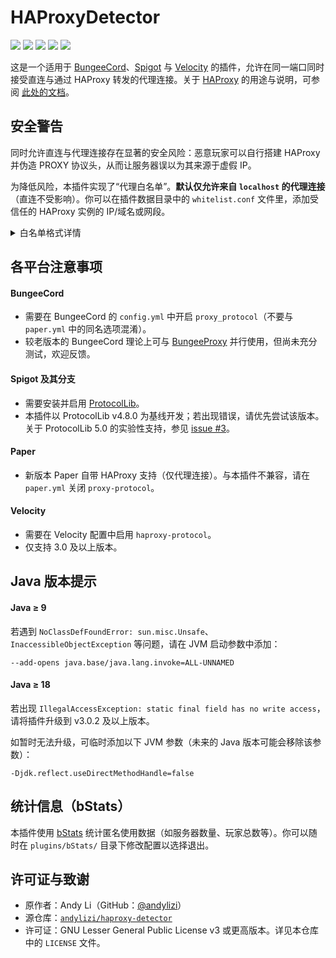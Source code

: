 # HAProxyDetector

[![](https://img.shields.io/github/downloads/andylizi/haproxy-detector/total?style=for-the-badge)](https://github.com/andylizi/haproxy-detector/releases) [![](https://img.shields.io/github/license/andylizi/haproxy-detector?style=for-the-badge)](https://github.com/andylizi/haproxy-detector/blob/master/LICENSE) [![](https://img.shields.io/bstats/servers/12604?label=Spigot%20Servers&style=for-the-badge)](https://bstats.org/plugin/bukkit/HAProxyDetector/12604) [![](https://img.shields.io/bstats/servers/12605?label=BC%20Servers&style=for-the-badge)](https://bstats.org/plugin/bungeecord/HAProxyDetector/12605) [![](https://img.shields.io/bstats/servers/14442?label=Velocity%20Servers&style=for-the-badge)](https://bstats.org/plugin/velocity/HAProxyDetector/14442)

这是一个适用于 [BungeeCord](https://github.com/SpigotMC/BungeeCord/)、[Spigot](https://www.spigotmc.org/wiki/spigot/) 与 [Velocity](https://velocitypowered.com/) 的插件，允许在同一端口同时接受直连与通过 HAProxy 转发的代理连接。关于 [HAProxy](https://www.haproxy.org/) 的用途与说明，可参阅 [此处的文档](https://github.com/MinelinkNetwork/BungeeProxy/blob/master/README.md)。

## 安全警告

同时允许直连与代理连接存在显著的安全风险：恶意玩家可以自行搭建 HAProxy 并伪造 PROXY 协议头，从而让服务器误以为其来源于虚假 IP。

为降低风险，本插件实现了“代理白名单”。**默认仅允许来自 `localhost` 的代理连接**（直连不受影响）。你可以在插件数据目录中的 `whitelist.conf` 文件里，添加受信任的 HAProxy 实例的 IP/域名或网段。

<details>
    <summary>白名单格式详情</summary>

```
# 允许的代理 IP 列表
#
# 空白名单将拒绝所有代理。
# 每一行必须是有效的 IP 地址、域名或 CIDR。
# 域名仅在启动时解析一次。
# 单个域名可解析出多个 A/AAAA 记录，均会被允许。
# 域名不支持附带 CIDR 前缀。

127.0.0.0/8
::1/128
```

如需禁用白名单（极不建议），请将下列整行内容置于第一行：

```
YesIReallyWantToDisableWhitelistItsExtremelyDangerousButIKnowWhatIAmDoing!!!
```

</details>

## 各平台注意事项

#### BungeeCord

- 需要在 BungeeCord 的 `config.yml` 中开启 `proxy_protocol`（不要与 `paper.yml` 中的同名选项混淆）。
- 较老版本的 BungeeCord 理论上可与 [BungeeProxy](https://github.com/MinelinkNetwork/BungeeProxy) 并行使用，但尚未充分测试，欢迎反馈。

#### Spigot 及其分支

- 需要安装并启用 [ProtocolLib](https://github.com/dmulloy2/ProtocolLib)。
- 本插件以 ProtocolLib v4.8.0 为基线开发；若出现错误，请优先尝试该版本。关于 ProtocolLib 5.0 的实验性支持，参见 [issue #3](https://github.com/andylizi/haproxy-detector/issues/3)。

#### Paper

- 新版本 Paper 自带 HAProxy 支持（仅代理连接）。与本插件不兼容，请在 `paper.yml` 关闭 `proxy-protocol`。

#### Velocity

- 需要在 Velocity 配置中启用 `haproxy-protocol`。
- 仅支持 3.0 及以上版本。

## Java 版本提示

#### Java ≥ 9

若遇到 `NoClassDefFoundError: sun.misc.Unsafe`、`InaccessibleObjectException` 等问题，请在 JVM 启动参数中添加：

```
--add-opens java.base/java.lang.invoke=ALL-UNNAMED
```

#### Java ≥ 18

若出现 `IllegalAccessException: static final field has no write access`，请将插件升级到 v3.0.2 及以上版本。

如暂时无法升级，可临时添加以下 JVM 参数（未来的 Java 版本可能会移除该参数）：

```
-Djdk.reflect.useDirectMethodHandle=false
```

## 统计信息（bStats）

本插件使用 [bStats](https://bStats.org) 统计匿名使用数据（如服务器数量、玩家总数等）。你可以随时在 `plugins/bStats/` 目录下修改配置以选择退出。

## 许可证与致谢

- 原作者：Andy Li（GitHub：[@andylizi](https://github.com/andylizi)）
- 源仓库：[`andylizi/haproxy-detector`](https://github.com/andylizi/haproxy-detector)
- 许可证：GNU Lesser General Public License v3 或更高版本。详见本仓库中的 `LICENSE` 文件。

